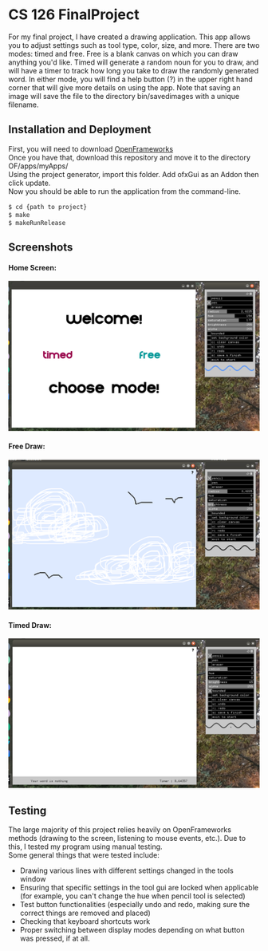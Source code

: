 # CS 126 FinalProject <br />
For my final project, I have created a drawing application. This app allows you to adjust settings such as tool type, color, size, and more. There are two modes: timed and free. Free is a blank canvas on which you can draw anything you'd like. Timed will generate a random noun for you to draw, and will have a timer to track how long you take to draw the randomly generated word. In either mode, you will find a help button (?) in the upper right hand corner that will give more details on using the app. Note that saving an image will save the file to the directory bin/savedimages with a unique filename. <br />
## Installation and Deployment <br />
First, you will need to download [OpenFrameworks](http://openframeworks.cc/download/) <br />
Once you have that, download this repository and move it to the directory OF/apps/myApps/ <br />
Using the project generator, import this folder. Add ofxGui as an Addon then click update. <br />
Now you should be able to run the application from the command-line. <br />
```
$ cd {path to project}
$ make
$ makeRunRelease
```
## Screenshots <br />
#### Home Screen: <br />
![picture](bin/screenshots/ScreenshotHome.png) <br />
#### Free Draw: <br />
![picture](bin/screenshots/ScreenshotFree.png) <br />
#### Timed Draw: <br />
![picture](bin/screenshots/ScreenshotTimed.png) <br />
## Testing <br />
The large majority of this project relies heavily on OpenFrameworks methods (drawing to the screen, listening to mouse events, etc.). Due to this, I tested my program using manual testing. <br /> 
Some general things that were tested include:
* Drawing various lines with different settings changed in the tools window
* Ensuring that specific settings in the tool gui are locked when applicable (for example, you can't change the hue when pencil tool is selected)
* Test button functionalities (especially undo and redo, making sure the correct things are removed and placed)
* Checking that keyboard shortcuts work
* Proper switching between display modes depending on what button was pressed, if at all.
